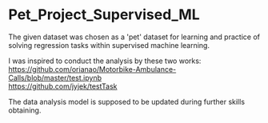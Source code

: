 # Pet_Project_Supervised_ML
The given dataset was chosen as a 'pet' dataset for learning and practice of solving regression tasks within supervised machine learning.

I was inspired to conduct the analysis by these two works:
https://github.com/orianao/Motorbike-Ambulance-Calls/blob/master/test.ipynb <br>
https://github.com/jyjek/testTask

The data analysis model is supposed to be updated during further skills obtaining.
